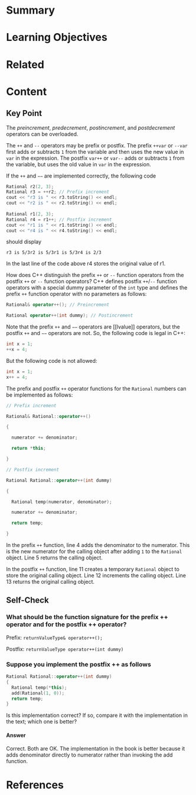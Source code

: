 # Summary

# Learning Objectives

# Related

# Content

## Key Point

The _preincrement_, _predecrement_, _postincrement_, and _postdecrement_ operators can be overloaded.

The `++` and `--` operators may be prefix or postfix. The prefix `++var` or `--var` first adds or subtracts `1` from the variable and then uses the new value in `var` in the expression. The postfix `var++` or `var--` adds or subtracts `1` from the variable, but uses the old value in `var` in the expression.

If the `++` and `−−` are implemented correctly, the following code

```cpp
Rational r2(2, 3); 
Rational r3 = ++r2; // Prefix increment 
cout << "r3 is " << r3.toString() << endl; 
cout << "r2 is " << r2.toString() << endl; 
 
Rational r1(2, 3); 
Rational r4 = r1++; // Postfix increment 
cout << "r1 is " << r1.toString() << endl; 
cout << "r4 is " << r4.toString() << endl; 
```

should display

```
r3 is 5/3r2 is 5/3r1 is 5/3r4 is 2/3
```

In the last line of the code above r4 stores the original value of r1.

How does C++ distinguish the prefix `++` or `--` function operators from the postfix `++` or `--` function operators? C++ defines postfix `++`/`--` function operators with a special dummy parameter of the `int` type and defines the prefix `++` function operator with no parameters as follows:

```cpp
Rational& operator++(); // Preincrement 
```

```cpp
Rational operator++(int dummy); // Postincrement 
```

Note that the prefix `++` and `−−` operators are [[lvalue]] operators, but the postfix `++` and `−−` operators are not. So, the following code is legal in C++:

```cpp
int x = 1; 
++x = 4; 
```

But the following code is not allowed:

```cpp
int x = 1; 
x++ = 4; 
```

The prefix and postfix `++` operator functions for the `Rational` numbers can be implemented as follows:

```cpp
// Prefix increment 
```
```cpp
Rational& Rational::operator++() 
```
```cpp
{ 
```
```cpp
  numerator += denominator; 
```
```cpp
  return *this; 
```
```cpp
} 
```
```cpp
// Postfix increment 
```
```cpp
Rational Rational::operator++(int dummy) 
```
```cpp
{ 
```
```cpp
  Rational temp(numerator, denominator); 
```
```cpp
  numerator += denominator; 
```
```cpp
  return temp; 
```
```cpp
} 
```

In the prefix `++` function, line 4 adds the denominator to the numerator. This is the new numerator for the calling object after adding `1` to the `Rational` object. Line 5 returns the calling object.

In the postfix `++` function, line 11 creates a temporary `Rational` object to store the original calling object. Line 12 increments the calling object. Line 13 returns the original calling object.

## Self-Check

### What should be the function signature for the prefix ++ operator and for the postfix ++ operator?

Prefix:
`returnValueType& operator++();`

Postfix:
`returnValueType operator++(int dummy)`

### Suppose you implement the postfix ++ as follows
```C++
Rational Rational::operator++(int dummy)
{
  Rational temp(*this);
  add(Rational(1, 0));
  return temp;
}
```
Is this implementation correct? If so, compare it with the implementation in the text; which one is better?  

#### Answer

Correct. Both are OK. The implementation in the book is better because it adds denominator directly to numerator rather than invoking the add function.

# References
